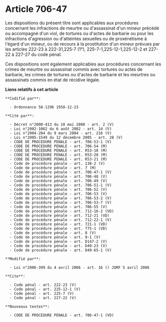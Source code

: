 # Article 706-47

Les dispositions du présent titre sont applicables aux procédures concernant les infractions de meurtre ou d'assassinat d'un
mineur précédé ou accompagné d'un viol, de tortures ou d'actes de barbarie ou pour les infractions d'agression ou d'atteintes
sexuelles ou de proxénétisme à l'égard d'un mineur, ou de recours à la prostitution d'un mineur prévues par les articles
222-23 à 222-31,225-7 (1°), 225-7-1,225-12-1,225-12-2 et 227-22 à 227-27 du code pénal. 

Ces dispositions sont également applicables aux procédures concernant les crimes de meurtre ou assassinat commis avec
tortures ou actes de barbarie, les crimes de tortures ou d'actes de barbarie et les meurtres ou assassinats commis en état de
récidive légale.

**Liens relatifs à cet article**

	**Codifié par**:

	  - Ordonnance 58-1296 1958-12-23

	**Cité par**:

	  - Décret n°2000-413 du 18 mai 2000 - art. 2 (V)
	  - Loi n°2002-1062 du 6 août 2002 - art. 14 (V)
	  - Loi n°2004-204 du 9 mars 2004 - art. 216 (V)
	  - Loi n°2005-1549 du 12 décembre 2005 - art. 28 (V)
	  - CODE DE PROCEDURE PENALE - art. 706-53-1 (V)
	  - CODE DE PROCEDURE PENALE - art. 706-54 (M)
	  - CODE DE PROCEDURE PENALE - art. R53-10 (M)
	  - CODE DE PROCEDURE PENALE - art. R53-20 (M)
	  - CODE DE PROCEDURE PENALE - art. R53-21 (M)
	  - Code de procédure pénale - art. 138-2 (V)
	  - Code de procédure pénale - art. 7 (M)
	  - Code de procédure pénale - art. 706-47-1 (V)
	  - Code de procédure pénale - art. 706-48 (V)
	  - Code de procédure pénale - art. 706-49 (V)
	  - Code de procédure pénale - art. 706-51-1 (V)
	  - Code de procédure pénale - art. 706-52 (V)
	  - Code de procédure pénale - art. 706-53 (V)
	  - Code de procédure pénale - art. 706-53-2 (V)
	  - Code de procédure pénale - art. 706-53-7 (V)
	  - Code de procédure pénale - art. 706-55 (V)
	  - Code de procédure pénale - art. 712-16-2 (VD)
	  - Code de procédure pénale - art. 712-21 (VD)
	  - Code de procédure pénale - art. 712-22-1 (V)
	  - Code de procédure pénale - art. 721-1 (VD)
	  - Code de procédure pénale - art. 775-1 (VD)
	  - Code de procédure pénale - art. 8 (V)
	  - Code de procédure pénale - art. 9-1 (V)
	  - Code de procédure pénale - art. D147-2 (V)
	  - Code de procédure pénale - art. D49-23 (V)
	  - Code de procédure pénale - art. D49-65-1 (V)

	**Modifié par**:

	  - Loi n°2006-399 du 4 avril 2006 - art. 16 () JORF 5 avril 2006

	**Cite**:

	  - Code pénal - art. 222-23 (V)
	  - Code pénal - art. 225-12-1 (V)
	  - Code pénal - art. 225-7 (V)
	  - Code pénal - art. 227-22 (V)

	**Nouveaux textes**:

	  - CODE DE PROCEDURE PENALE - art. 706-47-1 (VD)
